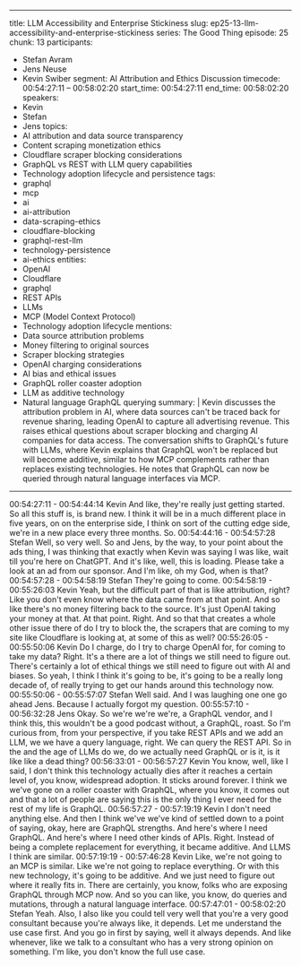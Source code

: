 
---
title: LLM Accessibility and Enterprise Stickiness
slug: ep25-13-llm-accessibility-and-enterprise-stickiness
series: The Good Thing
episode: 25
chunk: 13
participants:
  - Stefan Avram
  - Jens Neuse
  - Kevin Swiber
segment: AI Attribution and Ethics Discussion
timecode: 00:54:27:11 – 00:58:02:20
start_time: 00:54:27:11
end_time: 00:58:02:20
speakers:
  - Kevin
  - Stefan
  - Jens
topics:
  - AI attribution and data source transparency
  - Content scraping monetization ethics
  - Cloudflare scraper blocking considerations
  - GraphQL vs REST with LLM query capabilities
  - Technology adoption lifecycle and persistence
tags:
  - graphql
  - mcp
  - ai
  - ai-attribution
  - data-scraping-ethics
  - cloudflare-blocking
  - graphql-rest-llm
  - technology-persistence
  - ai-ethics
entities:
  - OpenAI
  - Cloudflare
  - graphql
  - REST APIs
  - LLMs
  - MCP (Model Context Protocol)
  - Technology adoption lifecycle
mentions:
  - Data source attribution problems
  - Money filtering to original sources
  - Scraper blocking strategies
  - OpenAI charging considerations
  - AI bias and ethical issues
  - GraphQL roller coaster adoption
  - LLM as additive technology
  - Natural language GraphQL querying
summary: |
  Kevin discusses the attribution problem in AI, where data sources can't be traced back for revenue sharing, leading OpenAI to capture all advertising revenue. This raises ethical questions about scraper blocking and charging AI companies for data access. The conversation shifts to GraphQL's future with LLMs, where Kevin explains that GraphQL won't be replaced but will become additive, similar to how MCP complements rather than replaces existing technologies. He notes that GraphQL can now be queried through natural language interfaces via MCP.
---

00:54:27:11 - 00:54:44:14
Kevin
And like, they're really just getting started. So all this stuff is, is brand new. I think it will be in a
much different place in five years, on on the enterprise side, I think on sort of the cutting edge
side, we're in a new place every three months. So.
00:54:44:16 - 00:54:57:28
Stefan
Well, so very well. So and Jens, by the way, to your point about the ads thing, I was thinking that
exactly when Kevin was saying I was like, wait till you're here on ChatGPT. And it's like, well,
this is loading. Please take a look at an ad from our sponsor. And I'm like, oh my God, when is
that?
00:54:57:28 - 00:54:58:19
Stefan
They're going to come.
00:54:58:19 - 00:55:26:03
Kevin
Yeah, but the difficult part of that is like attribution, right? Like you don't even know where the
data came from at that point. And so like there's no money filtering back to the source. It's just
OpenAI taking your money at that. At that point. Right. And so that that creates a whole other
issue there of do I try to block the, the scrapers that are coming to my site like Cloudflare is
looking at, at some of this as well?
00:55:26:05 - 00:55:50:06
Kevin
Do I charge, do I try to charge OpenAI for, for coming to take my data? Right. It's a there are a
lot of things we still need to figure out. There's certainly a lot of ethical things we still need to
figure out with AI and biases. So yeah, I think I think it's going to be, it's going to be a really long
decade of, of really trying to get our hands around this technology now.
00:55:50:06 - 00:55:57:07
Stefan
Well said. And I was laughing one one go ahead Jens. Because I actually forgot my question.
00:55:57:10 - 00:56:32:28
Jens
Okay. So we're we're we're, a GraphQL vendor, and I think this, this wouldn't be a good podcast
without, a GraphQL, roast. So I'm curious from, from your perspective, if you take REST APIs
and we add an LLM, we we have a query language, right. We can query the REST API. So in
the and the age of LLMs do we, do we actually need GraphQL or is it, is it like like a dead thing?
00:56:33:01 - 00:56:57:27
Kevin
You know, well, like I said, I don't think this technology actually dies after it reaches a certain
level of, you know, widespread adoption. It sticks around forever. I think we we've gone on a
roller coaster with GraphQL, where you know, it comes out and that a lot of people are saying
this is the only thing I ever need for the rest of my life is GraphQL.
00:56:57:27 - 00:57:19:19
Kevin
I don't need anything else. And then I think we've we've kind of settled down to a point of saying,
okay, here are GraphQL strengths. And here's where I need GraphQL. And here's where I need
other kinds of APIs. Right. Instead of being a complete replacement for everything, it became
additive. And LLMS I think are similar.
00:57:19:19 - 00:57:46:28
Kevin
Like, we're not going to an MCP is similar. Like we're not going to replace everything. Or with
this new technology, it's going to be additive. And we just need to figure out where it really fits in.
There are certainly, you know, folks who are exposing GraphQL through MCP now. And so you
can like, you know, do queries and mutations, through a natural language interface.
00:57:47:01 - 00:58:02:20
Stefan
Yeah. Also, I also like you could tell very well that you're a very good consultant because you're
always like, it depends. Let me understand the use case first. And you go in first by saying, well
it always depends. And like whenever, like we talk to a consultant who has a very strong opinion
on something. I'm like, you don't know the full use case.